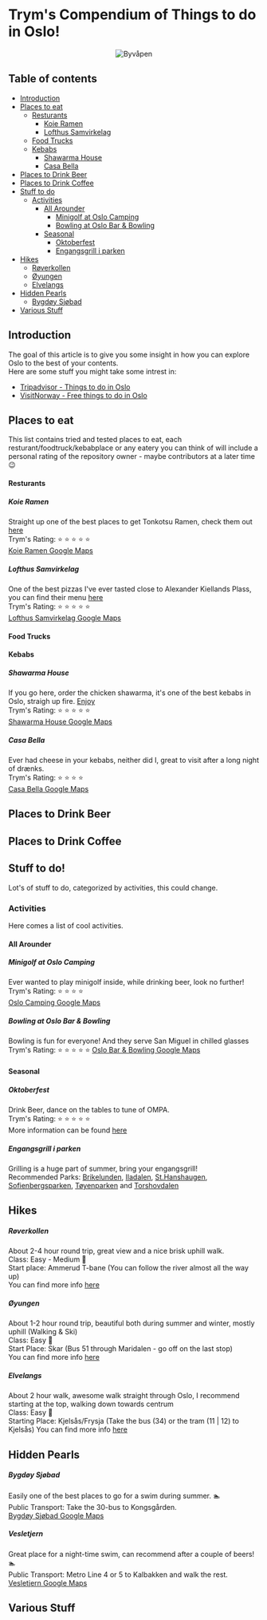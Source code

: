 <!-- Version 1.0  -->
# Trym's Compendium of Things to do in Oslo!
<p align="center">
  <img src="https://i.imgur.com/Gi818UP.png" alt="Byvåpen"/>
</p>

## Table of contents
  - [Introduction](#introduction)
  - [Places to eat](#places-to-eat)
    - [Resturants](#resturants)
      - [Koie Ramen](#koie-ramen)
      - [Lofthus Samvirkelag](#lofthus-samvirkelag)
    - [Food Trucks](#food-trucks)
    - [Kebabs](#kebabs)
      - [Shawarma House](#shawarma-house)
      - [Casa Bella](#casa-bella)
  - [Places to Drink Beer](#places-to-drink-beer)
  - [Places to Drink Coffee](#places-to-drink-coffee)
  - [Stuff to do](#stuff-to-do)
    - [Activities](#activities)
      - [All Arounder](#all-arounder)
        - [Minigolf at Oslo Camping](#minigolf-at-oslo-camping)
        - [Bowling at Oslo Bar & Bowling](#bowling-at-oslo-bar--bowling)
      - [Seasonal](#seasonal)
        - [Oktoberfest](#oktoberfest)
        - [Engangsgrill i parken](#engangsgrill-i-parken)
  - [Hikes](#hikes)
    - [Røverkollen](#røverkollen)
    - [Øyungen](#øyungen)
    - [Elvelangs](#elvelangs)
  - [Hidden Pearls](#hidden-pearls)
    - [Bygdøy Sjøbad](#bygdøy-sjøbad)
  - [Various Stuff](#various-stuff)

## Introduction
The goal of this article is to give you some insight in how you can explore Oslo to the best of your contents. \
Here are some stuff you might take some intrest in:
* [Tripadvisor - Things to do in Oslo](https://www.tripadvisor.com/Attractions-g190479-Activities-Oslo_Eastern_Norway.html)
* [VisitNorway - Free things to do in Oslo](https://www.visitnorway.com/places-to-go/eastern-norway/oslo/free-things-to-do/)

###
## Places to eat
This list contains tried and tested places to eat, each resturant/foodtruck/kebabplace or any eatery you can think of will include a personal rating of the repository owner - maybe contributors at a later time :wink:
#### Resturants
##### Koie Ramen
Straight up one of the best places to get Tonkotsu Ramen, check them out [here](https://koieramen.no/) \
Trym's Rating: :star: :star: :star: :star: :star: \
[Koie Ramen Google Maps](https://maps.app.goo.gl/hUtsCwYi1tgWcT9d9)

##### Lofthus Samvirkelag
One of the best pizzas I've ever tasted close to Alexander Kiellands Plass, you can find their menu [here](https://www.lofthussamvirkelag.no/) \
Trym's Rating: :star: :star: :star: :star: :star: \
[Lofthus Samvirkelag Google Maps](https://maps.app.goo.gl/98BPhhYMqSeqGWSV7)

#### Food Trucks


#### Kebabs
##### Shawarma House
If you go here, order the chicken shawarma, it's one of the best kebabs in Oslo, straigh up fire. [Enjoy](https://gronlandstorg.no/butikk/shawarma/) \
Trym's Rating: :star: :star: :star: :star: :star: \
[Shawarma House Google Maps](https://maps.app.goo.gl/gNDEFobwxCSy4JXq8)

##### Casa Bella
Ever had cheese in your kebabs, neither did I, great to visit after a long night of drænks. \
Trym's Rating: :star: :star: :star: :star: \
[Casa Bella Google Maps](https://maps.app.goo.gl/4ZdndKvohR4QBnTm9)

## Places to Drink Beer


## Places to Drink Coffee

## Stuff to do!
Lot's of stuff to do, categorized by activities, this could change.

### Activities
Here comes a list of cool activities.

#### All Arounder

##### Minigolf at Oslo Camping
Ever wanted to play minigolf inside, while drinking beer, look no further! \
Trym's Rating: :star: :star: :star: :star: \
[Oslo Camping Google Maps](https://maps.app.goo.gl/whVbCKjQnfcrp38UA)

##### Bowling at Oslo Bar & Bowling
Bowling is fun for everyone! And they serve San Miguel in chilled glasses \
Trym's Rating: :star: :star: :star: :star: :star:
[Oslo Bar & Bowling Google Maps](https://maps.app.goo.gl/goWtfB3p9KFYz1wq7)

#### Seasonal
##### Oktoberfest
Drink Beer, dance on the tables to tune of OMPA. \
Trym's Rating: :star: :star: :star: :star: :star: \
More information can be found [here](https://www.oktoberfestoslo.com/)

##### Engangsgrill i parken
Grilling is a huge part of summer, bring your engangsgrill! \
Recommended Parks: [Brikelunden](https://maps.app.goo.gl/S9vwe36feeBV8NKc6), [Iladalen](https://maps.app.goo.gl/oCzBEEA7AyxPewHz6), [St.Hanshaugen](https://maps.app.goo.gl/M5vY12bb2HPt7cD27), [Sofienbergsparken](https://maps.app.goo.gl/3HigHj9TQJhveoB86), [Tøyenparken](https://maps.app.goo.gl/QEDkxs5wCgUDaQ3e8) and [Torshovdalen](https://maps.app.goo.gl/fVfkTsjmABHH69iy9)

## Hikes
##### Røverkollen
About 2-4 hour round trip, great view and a nice brisk uphill walk. \
Class: Easy - Medium :walking: \
Start place: Ammerud T-bane (You can follow the river almost all the way up) \
You can find more info [here](https://ut.no/turforslag/119726041/rundtur-rverkollen)

##### Øyungen
About 1-2 hour round trip, beautiful both during summer and winter, mostly uphill (Walking & Ski) \
Class: Easy :walking: \
Start Place: Skar (Bus 51 through Maridalen - go off on the last stop) \
You can find more info [here](https://ut.no/turforslag/115367/med-ungene-til-yungen)

##### Elvelangs
About 2 hour walk, awesome walk straight through Oslo, I recommend starting at the top, walking down towards centrum \
Class: Easy :walking: \
Starting Place: Kjelsås/Frysja (Take the bus (34) or the tram (11 | 12) to Kjelsås)
You can find more info [here](https://ut.no/turforslag/1112156861/elvelangs-akerselva-fra-gullhaug-bru-til-friluftshuset)

## Hidden Pearls
##### Bygdøy Sjøbad
Easily one of the best places to go for a swim during summer. :swimmer: \
Public Transport: Take the 30-bus to Kongsgården. \
[Bygdøy Sjøbad Google Maps](https://maps.app.goo.gl/7PGijUeMRsxQMhmTA)

##### Vesletjern
Great place for a night-time swim, can recommend after a couple of beers! :swimmer: \
Public Transport: Metro Line 4 or 5 to Kalbakken and walk the rest. \
[Vesletjern Google Maps](https://maps.app.goo.gl/5mBQVtDChPUPTHo28)


## Various Stuff
